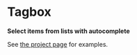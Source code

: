 # Tagbox

**Select items from lists with autocomplete**

See [the project page](//jbt.github.io/tagbox) for examples.
